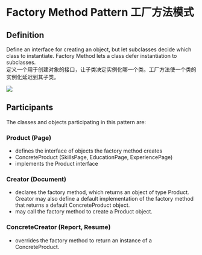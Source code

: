 # Factory Method Pattern 工厂方法模式
## Definition

Define an interface for creating an object, but let subclasses decide which class to instantiate. Factory Method lets a class defer instantiation to subclasses.
<br>定义一个用于创建对象的接口，让子类决定实例化哪一个类。工厂方法使一个类的实例化延迟到其子类。

![](https://github.com/QianMo/Unity-Design-Pattern/blob/master/UML_Picture/factory.gif)


## Participants

The classes and objects participating in this pattern are:

### Product  (Page)
* defines the interface of objects the factory method creates
* ConcreteProduct  (SkillsPage, EducationPage, ExperiencePage)
* implements the Product interface

### Creator  (Document)
* declares the factory method, which returns an object of type Product. Creator may also define a default implementation of the factory method that returns a default ConcreteProduct object.
* may call the factory method to create a Product object.

### ConcreteCreator  (Report, Resume)
* overrides the factory method to return an instance of a ConcreteProduct.

